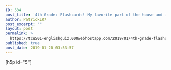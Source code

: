 ```yaml
---
ID: 534
post_title: '4th Grade: Flashcards! My favorite part of the house and its furniture'
author: PatrickLR7
post_excerpt: ""
layout: post
permalink: >
  https://tcu501-englishquiz.000webhostapp.com/2019/01/4th-grade-flashcards-my-favorite-part-of-the-house-and-its-furniture
published: true
post_date: 2019-01-20 03:53:57
---
```

<!-- wp:paragraph -->
<p>

[h5p id="5"]

</p>
<!-- /wp:paragraph -->